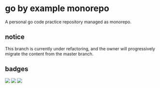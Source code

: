 # go by example monorepo

A personal go code practice repository managed as monorepo.

## notice

This branch is currently under refactoring, and the owner will progressively migrate the content from the master branch.

## badges
![](https://github.com/yuchanns/gobyexample/workflows/casbin/badge.svg?branch=monorepo)
![](https://github.com/yuchanns/gobyexample/workflows/errors/badge.svg?branch=monorepo)
![](https://github.com/yuchanns/gobyexample/workflows/gorm_v2/badge.svg?branch=monorepo)

